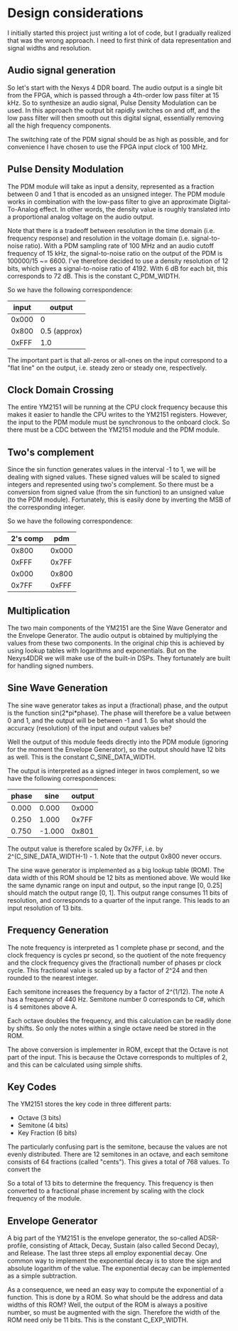 # Design considerations

I initially started this project just writing a lot of code, but I gradually
realized that was the wrong approach. I need to first think of data
representation and signal widths and resolution.

## Audio signal generation

So let's start with the Nexys 4 DDR board. The audio output is a single bit
from the FPGA, which is passed through a 4th-order low pass filter at 15 kHz.
So to synthesize an audio signal, Pulse Density Modulation can be used. In this
approach the output bit rapidly switches on and off, and the low pass filter
will then smooth out this digital signal, essentially removing all the high
frequency components.

The switching rate of the PDM signal should be as high as possible, and for
convenience I have chosen to use the FPGA input clock of 100 MHz.

## Pulse Density Modulation

The PDM module will take as input a density, represented as a fraction between
0 and 1 that is encoded as an unsigned integer.  The PDM module works in
combination with the low-pass filter to give an approximate Digital-To-Analog
effect. In other words, the density value is roughly translated into a
proportional analog voltage on the audio output.

Note that there is a tradeoff between resolution in the time domain (i.e.
frequency response) and resolution in the voltage domain (i.e. signal-to-noise
ratio). With a PDM sampling rate of 100 MHz and an audio cutoff frequency of 15
kHz, the signal-to-noise ratio on the output of the PDM is 100000/15 ~= 6600.
I've therefore decided to use a density resolution of 12 bits, which gives a
signal-to-noise ratio of 4192.  With 6 dB for each bit, this corresponds to 72
dB. This is the constant C\_PDM\_WIDTH.

So we have the following correspondence:

| input | output |
| ----- | ------ |
| 0x000 | 0      |
| 0x800 | 0.5 (approx)   |
| 0xFFF | 1.0    |

The important part is that all-zeros or all-ones on the input correspond to a
"flat line" on the output, i.e. steady zero or steady one, respectively.

## Clock Domain Crossing
The entire YM2151 will be running at the CPU clock frequency because this
makes it easier to handle the CPU writes to the YM2151 registers. However,
the input to the PDM module must be synchronous to the onboard clock. So
there must be a CDC between the YM2151 module and the PDM module.

## Two's complement
Since the sin function generates values in the interval -1 to 1, we will be
dealing with signed values. These signed values will be scaled to signed
integers and represented using two's complement. So there must be a conversion
from signed value (from the sin function) to an unsigned value (to the PDM
module).  Fortunately, this is easily done by inverting the MSB of the
corresponding integer.

So we have the following correspondence:

| 2's comp | pdm |
| -------- | ------ |
| 0x800    | 0x000 |
| 0xFFF    | 0x7FF |
| 0x000    | 0x800 |
| 0x7FF    | 0xFFF |

## Multiplication

The two main components of the YM2151 are the Sine Wave Generator and the
Envelope Generator. The audio output is obtained by multiplying the values
from these two components. In the original chip this is achieved by using
lookup tables with logarithms and exponentials. But on the Nexys4DDR we will
make use of the built-in DSPs. They fortunately are built for handling signed
numbers.

## Sine Wave Generation

The sine wave generator takes as input a (fractional) phase, and the output is
the function sin(2\*pi\*phase).  The phase will therefore be a value between 0
and 1, and the output will be between -1 and 1. So what should the accuracy
(resolution) of the input and output values be?

Well the output of this module feeds directly into the PDM module (ignoring for
the moment the Envelope Generator), so the output should have 12 bits as well.
This is the constant C\_SINE\_DATA\_WIDTH.

The output is interpreted as a signed integer in twos complement, so we have
the following correspondences:

| phase |   sine |  output |
| ----- |  ----- |  ------ |
| 0.000 |  0.000 |  0x000  |
| 0.250 |  1.000 |  0x7FF  |
| 0.750 | -1.000 |  0x801  |

The output value is therefore scaled by 0x7FF, i.e. by
2^(C\_SINE\_DATA\_WIDTH-1) - 1.  Note that the output 0x800 never occurs.

The sine wave generator is implemented as a big lookup table (ROM).
The data width of this ROM should be 12 bits as mentioned above.
We would like the same dynamic range on input and output, so the input range [0, 0.25]
should match the output range [0, 1]. This output range consumes 11 bits of resolution,
and corresponds to a quarter of the input range. This leads to an input resolution
of 13 bits.

## Frequency Generation

The note frequency is interpreted as 1 complete phase pr second, and the clock
frequency is cycles pr second, so the quotient of the note frequency and the
clock frequency gives the (fractional) number of phases pr clock cycle.  This
fractional value is scaled up by a factor of 2^24 and then rounded to the
nearest integer.

Each semitone increases the frequency by a factor of 2^(1/12). The note A has a
frequency of 440 Hz. Semitone number 0 corresponds to C#, which is 4 semitones
above A.

Each octave doubles the frequency, and this calculation can be readily
done by shifts. So only the notes within a single octave need be stored
in the ROM.

The above conversion is implementer in ROM, except that the Octave is not part
of the input. This is because the Octave corresponds to multiples of 2, and
this can be calculated using simple shifts.

## Key Codes

The YM2151 stores the key code in three different parts:

* Octave (3 bits)
* Semitone (4 bits)
* Key Fraction (6 bits)

The particularly confusing part is the semitone, because the values
are not evenly distributed. There are 12 semitones in an octave, and
each semitone consists of 64 fractions (called "cents"). This gives
a total of 768 values. To convert the 

So a total of 13 bits to determine the frequency. This frequency is then
converted to a fractional phase increment by scaling with the clock frequency
of the module.


## Envelope Generator

A big part of the YM2151 is the envelope generator, the so-called ADSR-profile,
consisting of Attack, Decay, Sustain (also called Second Decay), and Release.
The last three steps all employ exponential decay. One common way to implement
the exponential decay is to store the sign and absolute logarithm of the value.
The exponential decay can be implemented as a simple subtraction.

As a consequence, we need an easy way to compute the exponential of a function.
This is done by a ROM.  So what should be the address and data widths of this
ROM?  Well, the output of the ROM is always a positive number, so must be
augmented with the sign. Therefore the width of the ROM need only be 11 bits.
This is the constant C\_EXP\_WIDTH.


